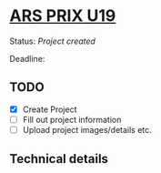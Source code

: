 # [ARS PRIX U19](https://calls.ars.electronica.art/2024/u19/project/edit/9909/)

Status: *Project created*

Deadline: 

## TODO

- [x] Create Project
- [ ] Fill out project information
- [ ] Upload project images/details etc.

## Technical details



